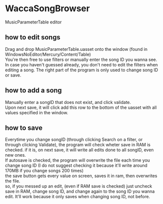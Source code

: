 # WaccaSongBrowser
MusicParameterTable editor

## how to edit songs
Drag and drop MusicParameterTable.uasset onto the window (found in WindowsNoEditor/Mercury/Content/Table)
<br>You're then free to use filters or manually enter the song ID you wanna see.
<br>In case you haven't guessed already, you don't need to edit the filters when editing a song. The right part of the program is only used to change song ID or save.

## how to add a song
Manually enter a songID that does not exist, and click validate.
<br>Upon next save, it will click add this row to the bottom of the uasset with all values specified in the window.

## how to save
Everytime you change songID (through clicking Search on a filter, or through clicking Validate), the program will check wheter save in RAM is checked. if it is, on next save, it will write all edits done to all songID, even new ones.
<br> If autosave is checked, the program will overwrite the file each time you change song ID (I do not suggest checking it because it'll write around 170MB if you change songs 200 times)
<br> the save button gets every value on screen, saves it in ram, then overwrites the file.
<br> so, if you messed up an edit, (even if RAM save is checked) just uncheck save in RAM, change song ID, and change again to the song ID you wanna edit. It'll work because it only saves when changing song ID, not before.
